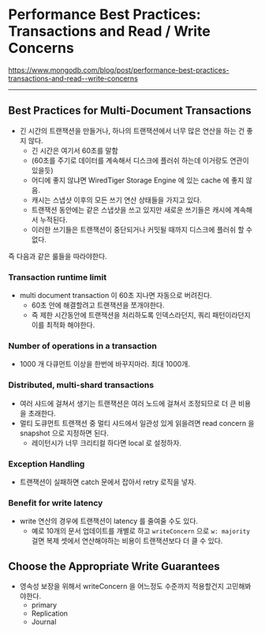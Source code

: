 # Performance Best Practices: Transactions and Read / Write Concerns

https://www.mongodb.com/blog/post/performance-best-practices-transactions-and-read--write-concerns

***

## Best Practices for Multi-Document Transactions

- 긴 시간의 트랜잭션을 만들거나, 하나의 트랜잭션에서 너무 많은 연산을 하는 건 좋지 않다.
    - 긴 시간은 여기서 60초를 말함
    - (60초를 주기로 데이터를 계속해서 디스크에 플러쉬 하는데 이거랑도 연관이 있을듯)
    - 어디에 좋지 않냐면 WiredTiger Storage Engine 에 있는 cache 에 좋지 않음.
    - 캐시는 스냅샷 이후의 모든 쓰기 연산 상태들을 가지고 있다.
    - 트랜잭션 동안에는 같은 스냅샷을 쓰고 있지만 새로운 쓰기들은 캐시에 계속해서 누적된다.
    - 이러한 쓰기들은 트랜잭션이 중단되거나 커밋될 때까지 디스크에 플러쉬 할 수 없다.

즉 다음과 같은 룰들을 따라야한다.

### Transaction runtime limit

- multi document transaction 이 60초 지나면 자동으로 버려진다.
    - 60초 안에 해결할려고 트랜잭션을 쪼개야한다.
    - 즉 제한 시간동안에 트랜잭션을 처리하도록 인덱스라던지, 쿼리 패턴이라던지 이를 최적화 해야한다.

### Number of operations in a transaction

- 1000 개 다큐먼트 이상을 한번에 바꾸지마라. 최대 1000개.

### Distributed, multi-shard transactions

- 여러 샤드에 걸쳐서 생기는 트랜잭션은 여러 노드에 걸쳐서 조정되므로 더 큰 비용을 초래한다.
- 멀티 도큐먼트 트랜잭션 중 멀티 샤드에서 일관성 있게 읽을려면 read concern 을 snapshot 으로 지정하면 된다.
    - 레이턴시가 너무 크리티컬 하다면 local 로 설정하자.

### Exception Handling

- 트랜잭션이 실패하면 catch 문에서 잡아서 retry 로직을 넣자.

### Benefit for write latency

- write 연산의 경우에 트랜잭션이 latency 를 줄여줄 수도 있다.
    - 예로 10개의 문서 업데이트를 개별로 하고 `writeConcern` 으로 `w: majority` 걸면 복제 셋에서 연산해야하는 비용이 트랜잭션보다 더 클 수 있다.

## Choose the Appropriate Write Guarantees

- 영속성 보장을 위해서 writeConcern 을 어느정도 수준까지 적용할건지 고민해봐야한다.
    - primary
    - Replication
    - Journal
